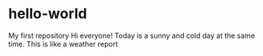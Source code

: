 # hello-world
My first repository
Hi everyone!
Today is a sunny and cold day at the same time.
This is like a weather report 
